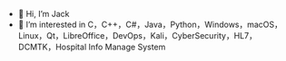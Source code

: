 - 👋 Hi, I’m Jack
- 👀 I’m interested in C，C++，C#，Java，Python，Windows，macOS，Linux，Qt，LibreOffice，DevOps，Kali，CyberSecurity，HL7，DCMTK，Hospital Info Manage System
<!---
- 🌱 I’m currently learning 
- 💞️ I’m looking to collaborate 
- 📫 How to reach me 
zhaoweiy09/zhaoweiy09 is a ✨ special ✨ repository because its `README.md` (this file) appears on your GitHub profile.
You can click the Preview link to take a look at your changes.
--->
